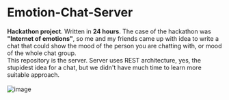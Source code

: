 # Emotion-Chat-Server
**Hackathon project**. Written in **24 hours**. The case of the hackathon was **"Internet of emotions"**, so me and my friends came up with idea to write a chat
that could show the mood of the person you are chatting with, or mood of the whole chat group.<br>
This repository is the server. Server uses REST architecture, yes, the stupidest idea for a chat, but we didn't have much time to learn more suitable approach.<br><br>
![image](https://user-images.githubusercontent.com/45130182/219961376-06c8cdfe-959e-48b8-8ba1-8f6233fc1cc0.png)
